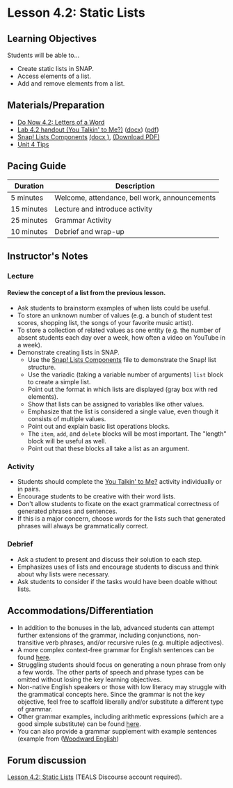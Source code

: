# Lesson 4.2: Static Lists

## Learning Objectives

Students will be able to...

- Create static lists in SNAP.
- Access elements of a list.
- Add and remove elements from a list.

## Materials/Preparation

- [Do Now 4.2: Letters of a Word](do_now_42.md)
- [Lab 4.2 handout (You Talkin' to Me?)](lab_42.md) ([docx](https://github.com/TEALSK12/introduction-to-computer-science/raw/master/Unit%204%20Word/Lab%204.2%20You%20Talkin%20To%20Me.docx)) ([pdf](https://github.com/TEALSK12/introduction-to-computer-science/raw/master/Unit%204%20PDF/Lab%204.2%20You%20Talkin%20To%20Me.pdf))
- [Snap! Lists Components](https://github.com/TEALSK12/introduction-to-computer-science/blob/master/Unit%204%20Word/SNAP%20Lists%20Components.docx?raw=true) [(docx )](https://github.com/TEALSK12/introduction-to-computer-science/blob/master/Unit%204%20Word/SNAP%20Lists%20Components.docx?raw=true), [(Download PDF)](https://github.com/TEALSK12/introduction-to-computer-science/raw/master/Unit%204%20PDF/SNAP%20Lists%20Components.pdf)
- [Unit 4 Tips](unit_4_tips.md)

## Pacing Guide

| Duration   | Description                                   |
| ---------- | --------------------------------------------- |
| 5 minutes  | Welcome, attendance, bell work, announcements |
| 15 minutes | Lecture and introduce activity                |
| 25 minutes | Grammar Activity                              |
| 10 minutes | Debrief and wrap-up                           |

## Instructor's Notes

### Lecture

#### Review the concept of a list from the previous lesson.

- Ask students to brainstorm examples of when lists could be useful.
- To store an unknown number of values (e.g. a bunch of student test scores, shopping list, the songs of your favorite music artist).
- To store a collection of related values as one entity (e.g. the number of absent students each day over a week, how often a video on YouTube in a week).
- Demonstrate creating lists in SNAP.
  - Use the [Snap! Lists Components](https://github.com/TEALSK12/introduction-to-computer-science/blob/master/Unit%204%20Word/SNAP%20Lists%20Components.docx?raw=true) file to demonstrate the Snap! list structure.
  - Use the variadic (taking a variable number of arguments) `list` block to create a simple list.
  - Point out the format in which lists are displayed (gray box with red elements).
  - Show that lists can be assigned to variables like other values.
  - Emphasize that the list is considered a single value, even though it consists of multiple values.
  - Point out and explain basic list operations blocks.
  - The `item`, `add`, and `delete` blocks will be most important.  The "length" block will be useful as well.
  - Point out that these blocks all take a list as an argument.

### Activity

- Students should complete the [You Talkin' to Me?](lab_42.md) activity individually or in pairs.
- Encourage students to be creative with their word lists.
- Don't allow students to fixate on the exact grammatical correctness of generated phrases and sentences.
- If this is a major concern, choose words for the lists such that generated phrases will always be grammatically correct.

### Debrief

- Ask a student to present and discuss their solution to each step.
- Emphasizes uses of lists and encourage students to discuss and think about why lists were necessary.
- Ask students to consider if the tasks would have been doable without lists.

## Accommodations/Differentiation

- In addition to the bonuses in the lab, advanced students can attempt further extensions of the grammar, including conjunctions, non-transitive verb phrases, and/or recursive rules (e.g. multiple adjectives).  
- A more complex context-free grammar for English sentences can be found [here](http://www.cs.uccs.edu/~jkalita/work/cs589/2013/12Grammars.pdf).
- Struggling students should focus on generating a noun phrase from only a few words. The other parts of speech and phrase types can be omitted without losing the key learning objectives.
- Non-native English speakers or those with low literacy may struggle with the grammatical concepts here.  Since the grammar is not the key objective, feel free to scaffold liberally and/or substitute a different type of grammar.
- Other grammar examples, including arithmetic expressions (which are a good simple substitute) can be found [here](https://www.cs.rochester.edu/~nelson/courses/csc_173/grammars/cfg.html).
- You can also provide a grammar supplement with example sentences (example from ([Woodward English](https://www.woodwardenglish.com/wp-content/uploads/2018/01/parts-of-speech-english.jpg))

## Forum discussion

[Lesson 4.2: Static Lists](http://forums.tealsk12.org/c/intro-unit-4-lists/lesson-4-2-static-lists) (TEALS Discourse account required).
